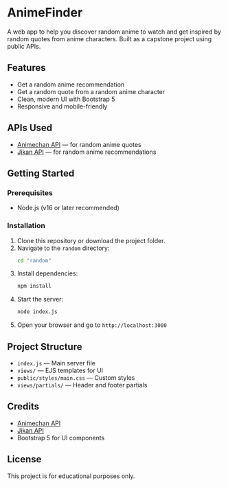 # AnimeFinder

A web app to help you discover random anime to watch and get inspired by random quotes from anime characters. Built as a capstone project using public APIs.

## Features
- Get a random anime recommendation
- Get a random quote from a random anime character
- Clean, modern UI with Bootstrap 5
- Responsive and mobile-friendly

## APIs Used
- [Animechan API](https://animechan.xyz/) — for random anime quotes
- [Jikan API](https://jikan.moe/) — for random anime recommendations

## Getting Started

### Prerequisites
- Node.js (v16 or later recommended)

### Installation
1. Clone this repository or download the project folder.
2. Navigate to the `random` directory:
   ```bash
   cd "random"
   ```
3. Install dependencies:
   ```bash
   npm install
   ```
4. Start the server:
   ```bash
   node index.js
   ```
5. Open your browser and go to `http://localhost:3000`

## Project Structure
- `index.js` — Main server file
- `views/` — EJS templates for UI
- `public/styles/main.css` — Custom styles
- `views/partials/` — Header and footer partials

## Credits
- [Animechan API](https://animechan.xyz/)
- [Jikan API](https://jikan.moe/)
- Bootstrap 5 for UI components

## License
This project is for educational purposes only.
